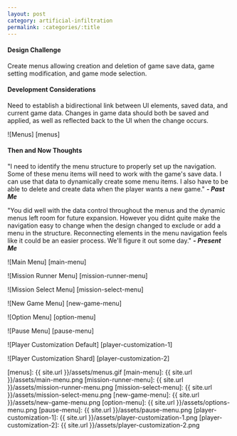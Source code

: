 ```yaml
---
layout: post
category: artificial-infiltration
permalink: :categories/:title
---
```


#### Design Challenge

Create menus allowing creation and deletion of game save data, game setting modification, and game mode selection.

#### Development Considerations

Need to establish a bidirectional link between UI elements, saved data, and current game data. Changes in game data should both be saved and applied, as well as reflected back to the UI when the change occurs.

![Menus] [menus]

<!--excerpt_end-->

#### Then and Now Thoughts

"I need to identify the menu structure to properly set up the navigation. Some of these menu items will need to work with the game's save data. I can use that data to dynamically create some menu items. I also have to be able to delete and create data when the player wants a new game." 
**_- Past Me_**

"You did well with the data control throughout the menus and the dynamic menus left room for future expansion. However you didnt quite make the navigation easy to change when the design changed to exclude or add a menu in the structure. Reconnecting elements in the menu navigation feels like it could be an easier process. We'll figure it out some day."
**_- Present Me_**


![Main Menu] [main-menu]

![Mission Runner Menu] [mission-runner-menu]

![Mission Select Menu] [mission-select-menu]

![New Game Menu] [new-game-menu]

![Option Menu] [option-menu]

![Pause Menu] [pause-menu]

![Player Customization Default] [player-customization-1]

![Player Customization Shard] [player-customization-2]

[menus]:                    {{ site.url }}/assets/menus.gif
[main-menu]:                {{ site.url }}/assets/main-menu.png
[mission-runner-menu]:      {{ site.url }}/assets/mission-runner-menu.png
[mission-select-menu]:      {{ site.url }}/assets/mission-select-menu.png
[new-game-menu]:            {{ site.url }}/assets/new-game-menu.png
[option-menu]:              {{ site.url }}/assets/options-menu.png
[pause-menu]:               {{ site.url }}/assets/pause-menu.png
[player-customization-1]:   {{ site.url }}/assets/player-customization-1.png
[player-customization-2]:   {{ site.url }}/assets/player-customization-2.png

[MenunController.cs]:       https://github.com/Kpable/Artificial-Infiltration/blob/master/Scripts/UI/MenuController.cs
